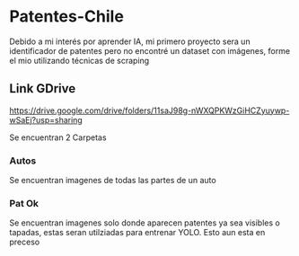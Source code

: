 # Patentes-Chile
Debido a mi interés por aprender IA, mi primero proyecto sera un identificador de patentes pero no encontré un dataset con imágenes, forme el mio utilizando técnicas de scraping

## Link GDrive
https://drive.google.com/drive/folders/11saJ98g-nWXQPKWzGiHCZyuywp-wSaEj?usp=sharing

Se encuentran 2 Carpetas

### Autos
Se encuentran imagenes de todas las partes de un auto

### Pat Ok
Se encuentran imagenes solo donde aparecen patentes ya sea visibles o tapadas, estas seran utilziadas para entrenar YOLO.
Esto aun esta en preceso

